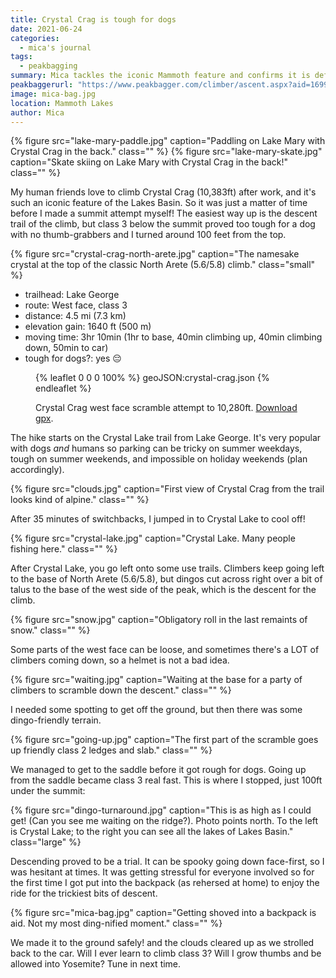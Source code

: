 ```yaml
---
title: Crystal Crag is tough for dogs
date: 2021-06-24
categories:
  - mica's journal
tags:
  - peakbagging
summary: Mica tackles the iconic Mammoth feature and confirms it is definitely no less than a class 3 scramble to the top
peakbaggerurl: "https://www.peakbagger.com/climber/ascent.aspx?aid=1699179"
image: mica-bag.jpg
location: Mammoth Lakes
author: Mica
---
```


<div class="photos large">
{% figure src="lake-mary-paddle.jpg" caption="Paddling on Lake Mary with Crystal Crag in the back." class="" %}
{% figure src="lake-mary-skate.jpg" caption="Skate skiing on Lake Mary with Crystal Crag in the back!" class="" %}</div>

My human friends love to climb Crystal Crag (10,383ft) after work, and it's such an iconic feature of the Lakes Basin. So it was just a matter of time before I made a summit attempt myself! The easiest way up is the descent trail of the climb, but class 3 below the summit proved too tough for a dog with no thumb-grabbers and I turned around 100 feet from the top.

{% figure src="crystal-crag-north-arete.jpg" caption="The namesake crystal at the top of the classic North Arete (5.6/5.8) climb." class="small" %}

- trailhead: Lake George
- route: West face, class 3
- distance: 4.5 mi (7.3 km)
- elevation gain: 1640 ft (500 m)
- moving time: 3hr 10min (1hr to base, 40min climbing up, 40min climbing down, 50min to car)
- tough for dogs?: yes 😔

<figure>

{% leaflet 0 0 0 100% %}
geoJSON:crystal-crag.json
{% endleaflet %}

<figcaption>

Crystal Crag west face scramble attempt to 10,280ft. [Download gpx](crystal-crag_mica.gpx).

</figcaption>
</figure>

The hike starts on the Crystal Lake trail from Lake George. It's very popular with dogs _and_ humans so parking can be tricky on summer weekdays, tough on summer weekends, and impossible on holiday weekends (plan accordingly).

{% figure src="clouds.jpg" caption="First view of Crystal Crag from the trail looks kind of alpine." class="" %}

After 35 minutes of switchbacks, I jumped in to Crystal Lake to cool off!

{% figure src="crystal-lake.jpg" caption="Crystal Lake. Many people fishing here." class="" %}

After Crystal Lake, you go left onto some use trails. Climbers keep going left to the base of North Arete (5.6/5.8), but dingos cut across right over a bit of talus to the base of the west side of the peak, which is the descent for the climb.

{% figure src="snow.jpg" caption="Obligatory roll in the last remaints of snow." class="" %}

Some parts of the west face can be loose, and sometimes there's a LOT of climbers coming down, so a helmet is not a bad idea.

{% figure src="waiting.jpg" caption="Waiting at the base for a party of climbers to scramble down the descent." class="" %}

I needed some spotting to get off the ground, but then there was some dingo-friendly terrain.

{% figure src="going-up.jpg" caption="The first part of the scramble goes up friendly class 2 ledges and slab." class="" %}

We managed to get to the saddle before it got rough for dogs. Going up from the saddle became class 3 real fast. This is where I stopped, just 100ft under the summit:

{% figure src="dingo-turnaround.jpg" caption="This is as high as I could get! (Can you see me waiting on the ridge?). Photo points north. To the left is Crystal Lake; to the right you can see all the lakes of Lakes Basin." class="large" %}

Descending proved to be a trial. It can be spooky going down face-first, so I was hesitant at times. It was getting stressful for everyone involved so for the first time I got put into the backpack (as rehersed at home) to enjoy the ride for the trickiest bits of descent.

{% figure src="mica-bag.jpg" caption="Getting shoved into a backpack is aid. Not my most ding-nified moment." class="" %}

We made it to the ground safely! and the clouds cleared up as we strolled back to the car. Will I ever learn to climb class 3? Will I grow thumbs and be allowed into Yosemite? Tune in next time.
